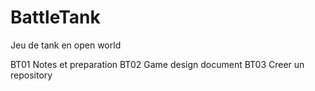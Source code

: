 # BattleTank
Jeu de tank en open world

BT01 Notes et preparation 
BT02 Game design document
BT03 Creer un repository